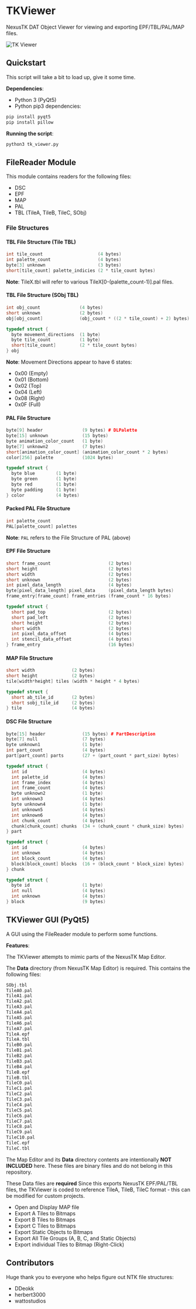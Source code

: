 # TKViewer

NexusTK DAT Object Viewer for viewing and exporting EPF/TBL/PAL/MAP files.

![TK Viewer](https://i.imgur.com/5Vdb2xW.png)

## Quickstart

This script will take a bit to load up, give it some time.

**Dependencies**:
* Python 3 (PyQt5)
* Python pip3 dependencies:

```bash
pip install pyqt5
pip install pillow
```

**Running the script**:

```bash
python3 tk_viewer.py
```

## FileReader Module

This module contains readers for the following files:
* DSC
* EPF
* MAP
* PAL
* TBL (TileA, TileB, TileC, SObj)

### File Structures

#### TBL File Structure (Tile TBL)

```cpp
int tile_count                     (4 bytes)
int palette_count                  (4 bytes)
byte[3] unknown                    (3 bytes)
short[tile_count] palette_indicies (2 * tile_count bytes)
```

**Note**: TileX.tbl will refer to various TileX[0-(palette_count-1)].pal files.

#### TBL File Structure (SObj TBL)

```cpp
int obj_count               (4 bytes)
short unknown               (2 bytes)
obj[obj_count]              (obj_count * ((2 * tile_count) + 2) bytes)

typedef struct {
  byte movement_directions  (1 byte)
  byte tile_count           (1 byte)
  short[tile_count]         (2 * tile_count bytes)
} obj
```

**Note**: Movement Directions appear to have 6 states:
* 0x00 (Empty)
* 0x01 (Bottom)
* 0x02 (Top)
* 0x04 (Left)
* 0x08 (Right)
* 0x0F (Full)

#### PAL File Structure

```cpp
byte[9] header               (9 bytes) # DLPalette
byte[15] unknown             (15 bytes)
byte animation_color_count   (1 byte)
byte[7] unknown2             (7 bytes)
short[animation_color_count] (animation_color_count * 2 bytes)
color[256] palette           (1024 bytes)

typedef struct {
  byte blue        (1 byte)
  byte green       (1 byte)
  byte red         (1 byte)
  byte padding     (1 byte)
} color            (4 bytes)
```

#### Packed PAL File Structure

```cpp
int palette_count
PAL[palette_count] palettes
```

**Note**: `PAL` refers to the File Structure of PAL (above)

#### EPF File Structure

```cpp
short frame_count                      (2 bytes)
short height                           (2 bytes)
short width                            (2 bytes)
short unknown                          (2 bytes)
int pixel_data_length                  (4 bytes)
byte[pixel_data_length] pixel_data     (pixel_data_length bytes)
frame_entry[frame_count] frame_entries (frame_count * 16 bytes)

typedef struct {
  short pad_top                        (2 bytes)
  short pad_left                       (2 bytes)
  short height                         (2 bytes)
  short width                          (2 bytes)
  int pixel_data_offset                (4 bytes)
  int stencil_data_offset              (4 bytes)
} frame_entry                          (16 bytes)
```

#### MAP File Structure

```cpp
short width              (2 bytes)
short height             (2 bytes)
tile[width*height] tiles (width * height * 4 bytes)

typedef struct {
  short ab_tile_id       (2 bytes)
  short sobj_tile_id     (2 bytes)
} tile                   (4 bytes)
```

#### DSC File Structure
```cpp
byte[15] header              (15 bytes) # PartDescription
byte[7] null                 (7 bytes)
byte unknown1                (1 byte)
int part_count               (4 bytes)
part[part_count] parts       (27 + (part_count * part_size) bytes)

typedef struct {
  int id                     (4 bytes)
  int palette_id             (4 bytes)
  int frame_index            (4 bytes)
  int frame_count            (4 bytes)
  byte unknown2              (1 byte)
  int unknown3               (4 bytes)
  byte unknown4              (1 byte)
  int unknown5               (4 bytes)
  int unknown6               (4 bytes)
  int chunk_count            (4 bytes)
  chunk[chunk_count] chunks  (34 + (chunk_count * chunk_size) bytes)
} part

typedef struct {
  int id                     (4 bytes)
  int unknown                (4 bytes)
  int block_count            (4 bytes)
  block[block_count] blocks  (16 + (block_count * block_size) bytes)
} chunk

typedef struct {
  byte id                    (1 byte)
  int null                   (4 bytes)
  int unknown                (4 bytes)
} block                      (9 bytes)
```

## TKViewer GUI (PyQt5)

A GUI using the FileReader module to perform some functions.

**Features**:

The TKViewer attempts to mimic parts of the NexusTK Map Editor.

The **Data** directory (from NexusTK Map Editor) is required. This contains the
following files:

```cpp
SObj.tbl
TileA0.pal
TileA1.pal
TileA2.pal
TileA3.pal
TileA4.pal
TileA5.pal
TileA6.pal
TileA7.pal
TileA.epf
TileA.tbl
TileB0.pal
TileB1.pal
TileB2.pal
TileB3.pal
TileB4.pal
TileB.epf
TileB.tbl
TileC0.pal
TileC1.pal
TileC2.pal
TileC3.pal
TileC4.pal
TileC5.pal
TileC6.pal
TileC7.pal
TileC8.pal
TileC9.pal
TileC10.pal
TileC.epf
TileC.tbl
```

The Map Editor and its **Data** directory contents are intentionally
**NOT INCLUDED** here. These files are binary files and do not belong
in this repository.

These Data files are **required**
Since this exports NexusTK EPF/PAL/TBL files, the TKViewer is coded to
reference TileA, TileB, TileC format - this can be modified for custom projects.

* Open and Display MAP file
* Export A Tiles to Bitmaps
* Export B Tiles to Bitmaps
* Export C Tiles to Bitmaps
* Export Static Objects to Bitmaps
* Export All Tile Groups (A, B, C, and Static Objects)
* Export individual Tiles to Bitmap (Right-Click)

## Contributors

Huge thank you to everyone who helps figure out NTK file structures:

  * DDeokk
  * herbert3000
  * wattostudios
